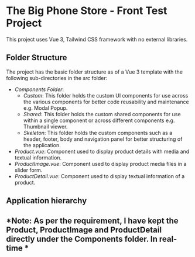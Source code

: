 # The Big Phone Store - Front Test Project

This project uses Vue 3, Tailwind CSS framework with no external libraries.

## Folder Structure

The project has the basic folder structure as of a Vue 3 template with the following sub-directories in the *src* folder:

- *Components Folder*:
  - *Custom*: This folder holds the custom UI components for use across the various components for better code reusability and maintenance e.g. Modal Popup.
  - *Shared*: This folder holds the custom shared components for use within a single component or across different components e.g. Thumbnail viewer.
  - *Skeleton*: This folder holds the custom components such as a header, footer, body and navigation panel for better structuring of the application.
- *Product.vue*: Component used to display product details with media and textual information.
- *ProductImage.vue*: Component used to display product media files in a slider form.
- *ProductDetail.vue*: Component used to display textual information of a product.

## Application hierarchy



## *Note: As per the requirement, I have kept the Product, ProductImage and ProductDetail directly under the Components folder. In real-time *
